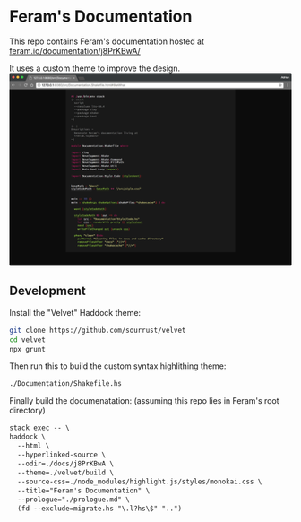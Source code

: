 # Feram's Documentation

This repo contains Feram's documentation hosted at
[feram.io/documentation/j8PrKBwA/][docs-url]

It uses a custom theme to improve the design.
![Screenshot syntax highlighting][screenshot]

[docs-url]: https://feram.io/documentation/j8PrKBwA/
[screenshot]: ./images/2018-02-11_syntax_highligthing_browser.png


## Development

Install the "Velvet" Haddock theme:

```sh
git clone https://github.com/sourrust/velvet
cd velvet
npx grunt
```


Then run this to build the custom syntax highlithing theme:

```sh
./Documentation/Shakefile.hs
```


Finally build the documenatation:
(assuming this repo lies in Feram's root directory)

```fish
stack exec -- \
haddock \
  --html \
  --hyperlinked-source \
  --odir=./docs/j8PrKBwA \
  --theme=./velvet/build \
  --source-css=./node_modules/highlight.js/styles/monokai.css \
  --title="Feram's Documentation" \
  --prologue="./prologue.md" \
  (fd --exclude=migrate.hs "\.l?hs\$" "..")
```
